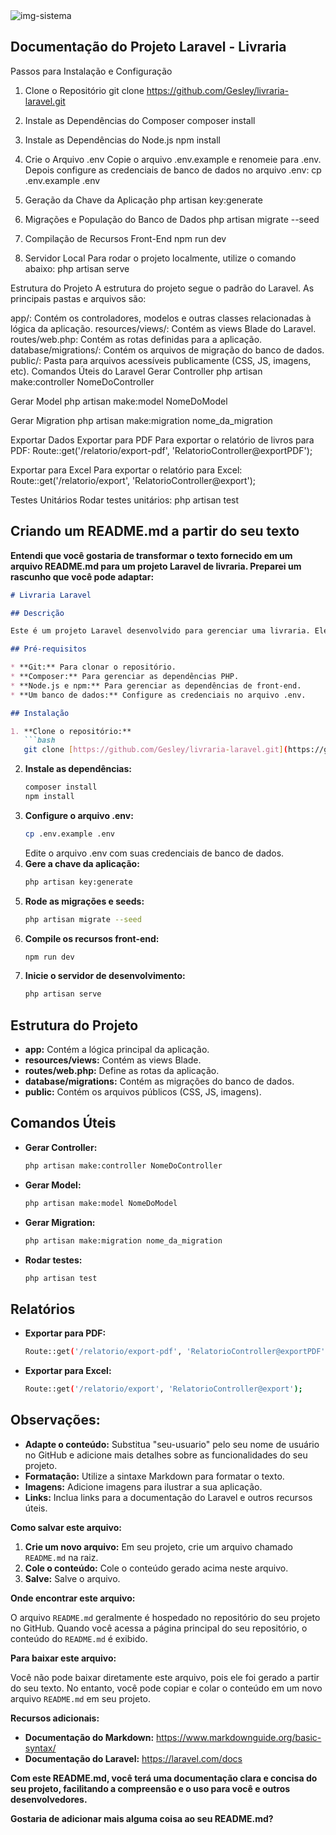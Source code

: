 <img src="https://i.ibb.co/GHNGVM0/img-sistema.png" alt="img-sistema" border="0">

## Documentação do Projeto Laravel - Livraria
Passos para Instalação e Configuração
1. Clone o Repositório
git clone https://github.com/Gesley/livraria-laravel.git

2. Instale as Dependências do Composer
composer install

3. Instale as Dependências do Node.js
npm install

4. Crie o Arquivo .env
Copie o arquivo .env.example e renomeie para .env. Depois configure as credenciais de banco de dados no arquivo .env:
cp .env.example .env

5. Geração da Chave da Aplicação
php artisan key:generate

6. Migrações e População do Banco de Dados
php artisan migrate --seed

7. Compilação de Recursos Front-End
npm run dev

8. Servidor Local
Para rodar o projeto localmente, utilize o comando abaixo:
php artisan serve

Estrutura do Projeto
A estrutura do projeto segue o padrão do Laravel. As principais pastas e arquivos são:

app/: Contém os controladores, modelos e outras classes relacionadas à lógica da aplicação.
resources/views/: Contém as views Blade do Laravel.
routes/web.php: Contém as rotas definidas para a aplicação.
database/migrations/: Contém os arquivos de migração do banco de dados.
public/: Pasta para arquivos acessíveis publicamente (CSS, JS, imagens, etc).
Comandos Úteis do Laravel
Gerar Controller
php artisan make:controller NomeDoController

Gerar Model
php artisan make:model NomeDoModel

Gerar Migration
php artisan make:migration nome_da_migration

Exportar Dados
Exportar para PDF
Para exportar o relatório de livros para PDF:
Route::get('/relatorio/export-pdf', 'RelatorioController@exportPDF');

Exportar para Excel
Para exportar o relatório para Excel:
Route::get('/relatorio/export', 'RelatorioController@export');

Testes Unitários
Rodar testes unitários:
php artisan test
 

## Criando um README.md a partir do seu texto

**Entendi que você gostaria de transformar o texto fornecido em um arquivo README.md para um projeto Laravel de livraria. Preparei um rascunho que você pode adaptar:**

```markdown
# Livraria Laravel

## Descrição

Este é um projeto Laravel desenvolvido para gerenciar uma livraria. Ele oferece funcionalidades como cadastro de livros, autores, usuários, além de permitir a geração de relatórios em PDF e Excel.

## Pré-requisitos

* **Git:** Para clonar o repositório.
* **Composer:** Para gerenciar as dependências PHP.
* **Node.js e npm:** Para gerenciar as dependências de front-end.
* **Um banco de dados:** Configure as credenciais no arquivo .env.

## Instalação

1. **Clone o repositório:**
   ```bash
   git clone [https://github.com/Gesley/livraria-laravel.git](https://github.com/Gesley/livraria-laravel.git)
   ```
2. **Instale as dependências:**
   ```bash
   composer install
   npm install
   ```
3. **Configure o arquivo .env:**
   ```bash
   cp .env.example .env
   ```
   Edite o arquivo .env com suas credenciais de banco de dados.
4. **Gere a chave da aplicação:**
   ```bash
   php artisan key:generate
   ```
5. **Rode as migrações e seeds:**
   ```bash
   php artisan migrate --seed
   ```
6. **Compile os recursos front-end:**
   ```bash
   npm run dev
   ```
7. **Inicie o servidor de desenvolvimento:**
   ```bash
   php artisan serve
   ```

## Estrutura do Projeto

* **app:** Contém a lógica principal da aplicação.
* **resources/views:** Contém as views Blade.
* **routes/web.php:** Define as rotas da aplicação.
* **database/migrations:** Contém as migrações do banco de dados.
* **public:** Contém os arquivos públicos (CSS, JS, imagens).

## Comandos Úteis

* **Gerar Controller:**
  ```bash
  php artisan make:controller NomeDoController
  ```
* **Gerar Model:**
  ```bash
  php artisan make:model NomeDoModel
  ```
* **Gerar Migration:**
  ```bash
  php artisan make:migration nome_da_migration
  ```
* **Rodar testes:**
  ```bash
  php artisan test
  ```

## Relatórios

* **Exportar para PDF:**
  ```bash
  Route::get('/relatorio/export-pdf', 'RelatorioController@exportPDF');
  ```
* **Exportar para Excel:**
  ```bash
  Route::get('/relatorio/export', 'RelatorioController@export');
  ```

## **Observações:**

* **Adapte o conteúdo:** Substitua "seu-usuario" pelo seu nome de usuário no GitHub e adicione mais detalhes sobre as funcionalidades do seu projeto.
* **Formatação:** Utilize a sintaxe Markdown para formatar o texto.
* **Imagens:** Adicione imagens para ilustrar a sua aplicação.
* **Links:** Inclua links para a documentação do Laravel e outros recursos úteis.

**Como salvar este arquivo:**

1. **Crie um novo arquivo:** Em seu projeto, crie um arquivo chamado `README.md` na raiz.
2. **Cole o conteúdo:** Cole o conteúdo gerado acima neste arquivo.
3. **Salve:** Salve o arquivo.

**Onde encontrar este arquivo:**

O arquivo `README.md` geralmente é hospedado no repositório do seu projeto no GitHub. Quando você acessa a página principal do seu repositório, o conteúdo do `README.md` é exibido.

**Para baixar este arquivo:**

Você não pode baixar diretamente este arquivo, pois ele foi gerado a partir do seu texto. No entanto, você pode copiar e colar o conteúdo em um novo arquivo `README.md` em seu projeto.

**Recursos adicionais:**

* **Documentação do Markdown:** https://www.markdownguide.org/basic-syntax/
* **Documentação do Laravel:** https://laravel.com/docs

**Com este README.md, você terá uma documentação clara e concisa do seu projeto, facilitando a compreensão e o uso para você e outros desenvolvedores.**

**Gostaria de adicionar mais alguma coisa ao seu README.md?**
